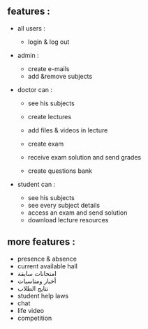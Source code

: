 ## features :

* all users :

  * login & log out

* admin :

  * create e-mails
  * add &remove subjects

* doctor can :

  - see his subjects

  - create lectures
  - add files & videos in lecture
  - create exam
  - receive exam solution and send grades
  - create questions bank 

* student can :

  - see his subjects
  - see every subject details 
  - access an exam and send solution
  - download lecture resources

## more features :

* presence & absence 
* current available hall
* امتحانات سابقة
* أخبار ومناسبات
* نتايج الطلاب
* student help laws
* chat
* life video
* competition
